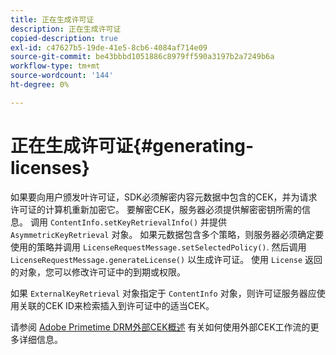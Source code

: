 ```yaml
---
title: 正在生成许可证
description: 正在生成许可证
copied-description: true
exl-id: c47627b5-19de-41e5-8cb6-4084af714e09
source-git-commit: be43bbbd1051886c8979ff590a3197b2a7249b6a
workflow-type: tm+mt
source-wordcount: '144'
ht-degree: 0%

---
```


# 正在生成许可证{#generating-licenses}

如果要向用户颁发叶许可证，SDK必须解密内容元数据中包含的CEK，并为请求许可证的计算机重新加密它。 要解密CEK，服务器必须提供解密密钥所需的信息。 调用 `ContentInfo.setKeyRetrievalInfo()` 并提供 `AsymmetricKeyRetrieval` 对象。 如果元数据包含多个策略，则服务器必须确定要使用的策略并调用 `LicenseRequestMessage.setSelectedPolicy()`. 然后调用 `LicenseRequestMessage.generateLicense()` 以生成许可证。 使用 `License` 返回的对象，您可以修改许可证中的到期或权限。

如果 `ExternalKeyRetrieval` 对象指定于 `ContentInfo` 对象，则许可证服务器应使用关联的CEK ID来检索插入到许可证中的适当CEK。

请参阅 [Adobe Primetime DRM外部CEK概述](../../../aaxs-drm-xkey-mgmt/aaxs-drm-using-external-cek-overview.md) 有关如何使用外部CEK工作流的更多详细信息。
